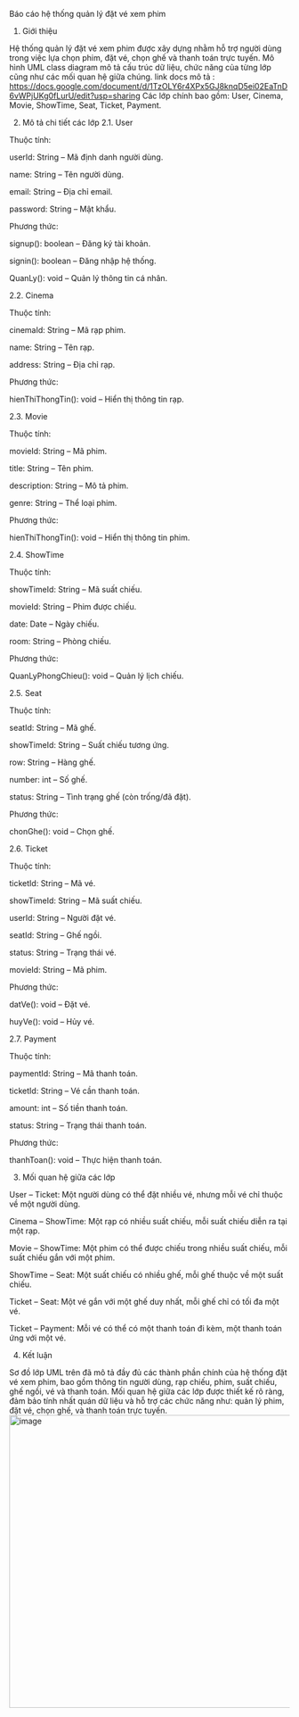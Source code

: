 Báo cáo hệ thống quản lý đặt vé xem phim
1. Giới thiệu

Hệ thống quản lý đặt vé xem phim được xây dựng nhằm hỗ trợ người dùng trong việc lựa chọn phim, đặt vé, chọn ghế và thanh toán trực tuyến. Mô hình UML class diagram mô tả cấu trúc dữ liệu, chức năng của từng lớp cũng như các mối quan hệ giữa chúng.
link docs mô tả : https://docs.google.com/document/d/1TzOLY6r4XPx5GJ8knqD5ei02EaTnD6vWPjUKg0fLurU/edit?usp=sharing
Các lớp chính bao gồm: User, Cinema, Movie, ShowTime, Seat, Ticket, Payment.

2. Mô tả chi tiết các lớp
2.1. User

Thuộc tính:

userId: String – Mã định danh người dùng.

name: String – Tên người dùng.

email: String – Địa chỉ email.

password: String – Mật khẩu.

Phương thức:

signup(): boolean – Đăng ký tài khoản.

signin(): boolean – Đăng nhập hệ thống.

QuanLy(): void – Quản lý thông tin cá nhân.

2.2. Cinema

Thuộc tính:

cinemaId: String – Mã rạp phim.

name: String – Tên rạp.

address: String – Địa chỉ rạp.

Phương thức:

hienThiThongTin(): void – Hiển thị thông tin rạp.

2.3. Movie

Thuộc tính:

movieId: String – Mã phim.

title: String – Tên phim.

description: String – Mô tả phim.

genre: String – Thể loại phim.

Phương thức:

hienThiThongTin(): void – Hiển thị thông tin phim.

2.4. ShowTime

Thuộc tính:

showTimeId: String – Mã suất chiếu.

movieId: String – Phim được chiếu.

date: Date – Ngày chiếu.

room: String – Phòng chiếu.

Phương thức:

QuanLyPhongChieu(): void – Quản lý lịch chiếu.

2.5. Seat

Thuộc tính:

seatId: String – Mã ghế.

showTimeId: String – Suất chiếu tương ứng.

row: String – Hàng ghế.

number: int – Số ghế.

status: String – Tình trạng ghế (còn trống/đã đặt).

Phương thức:

chonGhe(): void – Chọn ghế.

2.6. Ticket

Thuộc tính:

ticketId: String – Mã vé.

showTimeId: String – Mã suất chiếu.

userId: String – Người đặt vé.

seatId: String – Ghế ngồi.

status: String – Trạng thái vé.

movieId: String – Mã phim.

Phương thức:

datVe(): void – Đặt vé.

huyVe(): void – Hủy vé.

2.7. Payment

Thuộc tính:

paymentId: String – Mã thanh toán.

ticketId: String – Vé cần thanh toán.

amount: int – Số tiền thanh toán.

status: String – Trạng thái thanh toán.

Phương thức:

thanhToan(): void – Thực hiện thanh toán.

3. Mối quan hệ giữa các lớp

User – Ticket: Một người dùng có thể đặt nhiều vé, nhưng mỗi vé chỉ thuộc về một người dùng.

Cinema – ShowTime: Một rạp có nhiều suất chiếu, mỗi suất chiếu diễn ra tại một rạp.

Movie – ShowTime: Một phim có thể được chiếu trong nhiều suất chiếu, mỗi suất chiếu gắn với một phim.

ShowTime – Seat: Một suất chiếu có nhiều ghế, mỗi ghế thuộc về một suất chiếu.

Ticket – Seat: Một vé gắn với một ghế duy nhất, mỗi ghế chỉ có tối đa một vé.

Ticket – Payment: Mỗi vé có thể có một thanh toán đi kèm, một thanh toán ứng với một vé.

4. Kết luận

Sơ đồ lớp UML trên đã mô tả đầy đủ các thành phần chính của hệ thống đặt vé xem phim, bao gồm thông tin người dùng, rạp chiếu, phim, suất chiếu, ghế ngồi, vé và thanh toán. Mối quan hệ giữa các lớp được thiết kế rõ ràng, đảm bảo tính nhất quán dữ liệu và hỗ trợ các chức năng như: quản lý phim, đặt vé, chọn ghế, và thanh toán trực tuyến.
<img width="732" height="525" alt="image" src="https://github.com/user-attachments/assets/011af974-e0c0-421d-9a24-126eacee3936" />
